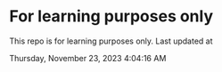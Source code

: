 # For learning purposes only
This repo is for learning purposes only.
Last updated at

Thursday, November 23, 2023 4:04:16 AM

